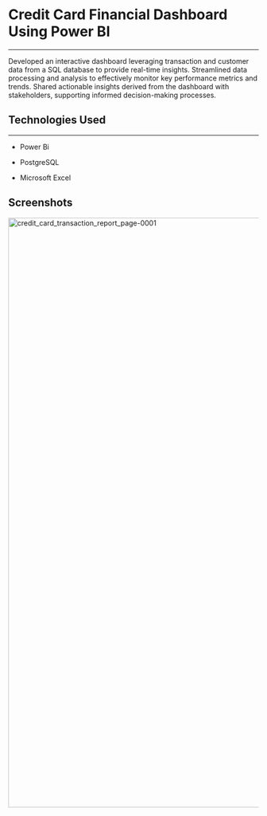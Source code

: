 <h1>Credit Card Financial Dashboard Using Power BI</h1>
<hr><p>Developed an interactive dashboard leveraging transaction and customer data from a SQL database to provide real-time insights. Streamlined data processing and analysis to effectively monitor key performance metrics and trends. Shared actionable insights derived from the dashboard with stakeholders, supporting informed decision-making processes.</p><h2>Technologies Used</h2>
<hr><ul>
<li>Power Bi</li>
</ul><ul>
<li>PostgreSQL</li>
</ul><ul>
<li>Microsoft Excel</li>
</ul>
<h2>Screenshots</h2>
<a data-flickr-embed="true" href="https://www.flickr.com/photos/196993994@N05/53868914079/in/dateposted-public/" title="credit_card_transaction_report_page-0001"><img src="https://live.staticflickr.com/65535/53868914079_428ad8b5b8_k.jpg" width="2048" height="1184" alt="credit_card_transaction_report_page-0001"/></a>

